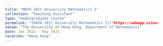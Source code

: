 ```yaml
---
title: "MATH 1011 University Mathematics I"
collection: "Teaching Assistant"
type: "Undergraduate course"
permalink: "[MATH 1011 University Mathematics I]("https://webapp.science.hku.hk/sr4/servlet/enquiry?Type=Course&course_code=MATH1011")"
venue: "The University of Hong Kong, Department of Mathematics"
date: Jan 2023 - May 2023
location: "Hong Kong"
---
```

